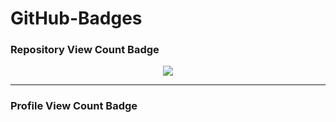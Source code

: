 # GitHub-Badges

### Repository View Count Badge
<p align="center">
  <img src="https://gh-badges.vercel.app/ghrvc?user=codewithvignesh-dev&repo=Repo-View-Count&label=Repository Views" />
</p>

---

### Profile View Count Badge
